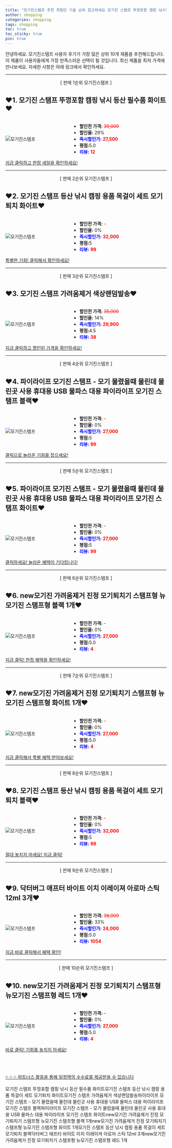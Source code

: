 ```yaml
---
title: "모기진스탬프 추천 최첨단 기술 순위 참고하세요 모기진 스탬프 뚜껑포함 캠핑 낚시"
author: shopping
categories: shopping
tags: shopping
toc: true
toc_sticky: true
pin: true
---
```

안녕하세요.  모기진스탬프 사용자 후기가 가장 많은 상위 10개 제품을 추천해드립니다. 이 제품이 사용자들에게 가장 만족스러운 선택이 될 것입니다. 최신 제품을 최저 가격에 만나보세요. 자세한 사항은 아래 링크에서 확인하세요.

---
<p class="toplist" style="margin: 0 auto; display: block; width: fit-content;">[ 판매 1순위 모기진스탬프 ]</p>

<h2><strong>❤️1. 모기진 스탬프 뚜껑포함 캠핑 낚시 등산 필수품 화이트❤️</strong></h2>

<div style="display: flex; align-items: center;">
    <div style="flex: 0.4;">
        <img src="https://thumbnail10.coupangcdn.com/thumbnails/remote/230x230ex/image/vendor_inventory/998d/e0f90c506427166a24c33e7fcf95f3b6f470ae7a690a44406c8fde740117.jpg" alt="모기진스탬프" style="max-width: 100%;">
    </div>
    <div style="flex: 0.6; margin-left: 10px;">
        <ul>
            <li><strong>할인전 가격:</strong> <del style="color: red;">39,000</del></li>
            <li><strong>할인율:</strong> 29%</li>
            <li><span style='color:blue'><strong>즉시할인가:</strong></span> <span style='color:red'><strong>27,500</strong></span></li>
            <li><strong>평점:</strong>5.0</li>
            <li><span style='color:blue'><strong>리뷰:</strong></span> <span style='color:red'><strong>12</strong></span></li>
        </ul>
    </div>
</div>
<div class="center">
    <a href="https://William4Davisa.github.io?lptag=AF9450613&subid=githubio&pageKey=7492648887&traceid=V0-153&itemId=19595622681&vendorItemId=90023780808" class="myButton">
        지금 클릭하고 한정 세일을 확인하세요!
    </a>
</div>


---
<p class="toplist" style="margin: 0 auto; display: block; width: fit-content;">[ 판매 2순위 모기진스탬프 ]</p>

<h2><strong>❤️2. 모기진 스탬프 등산 낚시 캠핑 용품 목걸이 세트 모기퇴치 화이트❤️</strong></h2>

<div style="display: flex; align-items: center;">
    <div style="flex: 0.4;">
        <img src="https://thumbnail8.coupangcdn.com/thumbnails/remote/230x230ex/image/vendor_inventory/b313/2a2a6123c58f4a5686b81510ffbb4dd8b12460d1d1b613ea641f2d93cc94.png" alt="모기진스탬프" style="max-width: 100%;">
    </div>
    <div style="flex: 0.6; margin-left: 10px;">
        <ul>
            <li><strong>할인전 가격:</strong> <del style="color: red;">-</del></li>
            <li><strong>할인율:</strong> 0%</li>
            <li><span style='color:blue'><strong>즉시할인가:</strong></span> <span style='color:red'><strong>32,000</strong></span></li>
            <li><strong>평점:</strong>5</li>
            <li><span style='color:blue'><strong>리뷰:</strong></span> <span style='color:red'><strong>99</strong></span></li>
        </ul>
    </div>
</div>
<div class="center">
    <a href="https://William4Davisa.github.io?lptag=AF9450613&subid=githubio&pageKey=8187473687&traceid=V0-153&itemId=23416780969&vendorItemId=90443826365" class="myButton">
        특별한 기회! 클릭해서 확인하세요!
    </a>
</div>


---
<p class="toplist" style="margin: 0 auto; display: block; width: fit-content;">[ 판매 3순위 모기진스탬프 ]</p>

<h2><strong>❤️3. 모기진 스탬프 가려움제거 색상랜덤발송❤️</strong></h2>

<div style="display: flex; align-items: center;">
    <div style="flex: 0.4;">
        <img src="https://thumbnail7.coupangcdn.com/thumbnails/remote/230x230ex/image/vendor_inventory/45cf/efab33df19544cd95d276a7afd269224d0c0381769a49e365cdb5647fb4c.jpg" alt="모기진스탬프" style="max-width: 100%;">
    </div>
    <div style="flex: 0.6; margin-left: 10px;">
        <ul>
            <li><strong>할인전 가격:</strong> <del style="color: red;">35,000</del></li>
            <li><strong>할인율:</strong> 14%</li>
            <li><span style='color:blue'><strong>즉시할인가:</strong></span> <span style='color:red'><strong>29,900</strong></span></li>
            <li><strong>평점:</strong>4.5</li>
            <li><span style='color:blue'><strong>리뷰:</strong></span> <span style='color:red'><strong>38</strong></span></li>
        </ul>
    </div>
</div>
<div class="center">
    <a href="https://William4Davisa.github.io?lptag=AF9450613&subid=githubio&pageKey=1986634367&traceid=V0-153&itemId=3380337206&vendorItemId=71367010845" class="myButton">
        지금 클릭하고 할인된 가격을 확인하세요!
    </a>
</div>


---
<p class="toplist" style="margin: 0 auto; display: block; width: fit-content;">[ 판매 4순위 모기진스탬프 ]</p>

<h2><strong>❤️4. 파이라이프 모기진 스탬프 - 모기 물렸을때 물린데 물린곳 사용 휴대용 USB 물파스 대용 파이라이프 모기진 스탬프 블랙❤️</strong></h2>

<div style="display: flex; align-items: center;">
    <div style="flex: 0.4;">
        <img src="https://thumbnail8.coupangcdn.com/thumbnails/remote/230x230ex/image/vendor_inventory/5f62/939a99087aff2497f6a17aebbf86a48d721b147e4f968810e1db78fea61f.jpg" alt="모기진스탬프" style="max-width: 100%;">
    </div>
    <div style="flex: 0.6; margin-left: 10px;">
        <ul>
            <li><strong>할인전 가격:</strong> <del style="color: red;">-</del></li>
            <li><strong>할인율:</strong> 0%</li>
            <li><span style='color:blue'><strong>즉시할인가:</strong></span> <span style='color:red'><strong>27,000</strong></span></li>
            <li><strong>평점:</strong>5</li>
            <li><span style='color:blue'><strong>리뷰:</strong></span> <span style='color:red'><strong>99</strong></span></li>
        </ul>
    </div>
</div>
<div class="center">
    <a href="https://William4Davisa.github.io?lptag=AF9450613&subid=githubio&pageKey=8250463037&traceid=V0-153&itemId=23751686511&vendorItemId=90776181234" class="myButton">
        클릭으로 놀라운 기회를 잡으세요!
    </a>
</div>


---
<p class="toplist" style="margin: 0 auto; display: block; width: fit-content;">[ 판매 5순위 모기진스탬프 ]</p>

<h2><strong>❤️5. 파이라이프 모기진 스탬프 - 모기 물렸을때 물린데 물린곳 사용 휴대용 USB 물파스 대용 파이라이프 모기진 스탬프 화이트❤️</strong></h2>

<div style="display: flex; align-items: center;">
    <div style="flex: 0.4;">
        <img src="https://thumbnail8.coupangcdn.com/thumbnails/remote/230x230ex/image/vendor_inventory/5f62/939a99087aff2497f6a17aebbf86a48d721b147e4f968810e1db78fea61f.jpg" alt="모기진스탬프" style="max-width: 100%;">
    </div>
    <div style="flex: 0.6; margin-left: 10px;">
        <ul>
            <li><strong>할인전 가격:</strong> <del style="color: red;">-</del></li>
            <li><strong>할인율:</strong> 0%</li>
            <li><span style='color:blue'><strong>즉시할인가:</strong></span> <span style='color:red'><strong>27,000</strong></span></li>
            <li><strong>평점:</strong>5</li>
            <li><span style='color:blue'><strong>리뷰:</strong></span> <span style='color:red'><strong>99</strong></span></li>
        </ul>
    </div>
</div>
<div class="center">
    <a href="https://William4Davisa.github.io?lptag=AF9450613&subid=githubio&pageKey=8250463037&traceid=V0-153&itemId=23751686512&vendorItemId=90776181243" class="myButton">
        클릭하세요! 놀라운 혜택이 기다립니다!
    </a>
</div>


---
<p class="toplist" style="margin: 0 auto; display: block; width: fit-content;">[ 판매 6순위 모기진스탬프 ]</p>

<h2><strong>❤️6. new모기진 가려움제거 진정 모기퇴치기 스탬프형 뉴모기진 스탬프형 블랙 1개❤️</strong></h2>

<div style="display: flex; align-items: center;">
    <div style="flex: 0.4;">
        <img src="https://thumbnail8.coupangcdn.com/thumbnails/remote/230x230ex/image/vendor_inventory/b9c4/00a7ddffaa95cfd0cd20b98b4d9a25a537c76e17dd086089410a4b2e34e8.jpg" alt="모기진스탬프" style="max-width: 100%;">
    </div>
    <div style="flex: 0.6; margin-left: 10px;">
        <ul>
            <li><strong>할인전 가격:</strong> <del style="color: red;">-</del></li>
            <li><strong>할인율:</strong> 0%</li>
            <li><span style='color:blue'><strong>즉시할인가:</strong></span> <span style='color:red'><strong>27,000</strong></span></li>
            <li><strong>평점:</strong>5.0</li>
            <li><span style='color:blue'><strong>리뷰:</strong></span> <span style='color:red'><strong>4</strong></span></li>
        </ul>
    </div>
</div>
<div class="center">
    <a href="https://William4Davisa.github.io?lptag=AF9450613&subid=githubio&pageKey=5900616140&traceid=V0-153&itemId=10402938352&vendorItemId=71343642002" class="myButton">
        지금 클릭! 한정 혜택을 확인하세요!
    </a>
</div>


---
<p class="toplist" style="margin: 0 auto; display: block; width: fit-content;">[ 판매 7순위 모기진스탬프 ]</p>

<h2><strong>❤️7. new모기진 가려움제거 진정 모기퇴치기 스탬프형 뉴모기진 스탬프형 화이트 1개❤️</strong></h2>

<div style="display: flex; align-items: center;">
    <div style="flex: 0.4;">
        <img src="https://thumbnail8.coupangcdn.com/thumbnails/remote/230x230ex/image/vendor_inventory/b9c4/00a7ddffaa95cfd0cd20b98b4d9a25a537c76e17dd086089410a4b2e34e8.jpg" alt="모기진스탬프" style="max-width: 100%;">
    </div>
    <div style="flex: 0.6; margin-left: 10px;">
        <ul>
            <li><strong>할인전 가격:</strong> <del style="color: red;">-</del></li>
            <li><strong>할인율:</strong> 0%</li>
            <li><span style='color:blue'><strong>즉시할인가:</strong></span> <span style='color:red'><strong>27,000</strong></span></li>
            <li><strong>평점:</strong>5.0</li>
            <li><span style='color:blue'><strong>리뷰:</strong></span> <span style='color:red'><strong>4</strong></span></li>
        </ul>
    </div>
</div>
<div class="center">
    <a href="https://William4Davisa.github.io?lptag=AF9450613&subid=githubio&pageKey=5900616140&traceid=V0-153&itemId=10402938350&vendorItemId=71343641928" class="myButton">
        지금 클릭해서 특별 혜택 받아보세요!
    </a>
</div>


---
<p class="toplist" style="margin: 0 auto; display: block; width: fit-content;">[ 판매 8순위 모기진스탬프 ]</p>

<h2><strong>❤️8. 모기진 스탬프 등산 낚시 캠핑 용품 목걸이 세트 모기퇴치 블랙❤️</strong></h2>

<div style="display: flex; align-items: center;">
    <div style="flex: 0.4;">
        <img src="https://thumbnail8.coupangcdn.com/thumbnails/remote/230x230ex/image/vendor_inventory/b313/2a2a6123c58f4a5686b81510ffbb4dd8b12460d1d1b613ea641f2d93cc94.png" alt="모기진스탬프" style="max-width: 100%;">
    </div>
    <div style="flex: 0.6; margin-left: 10px;">
        <ul>
            <li><strong>할인전 가격:</strong> <del style="color: red;">-</del></li>
            <li><strong>할인율:</strong> 0%</li>
            <li><span style='color:blue'><strong>즉시할인가:</strong></span> <span style='color:red'><strong>32,000</strong></span></li>
            <li><strong>평점:</strong>5</li>
            <li><span style='color:blue'><strong>리뷰:</strong></span> <span style='color:red'><strong>99</strong></span></li>
        </ul>
    </div>
</div>
<div class="center">
    <a href="https://William4Davisa.github.io?lptag=AF9450613&subid=githubio&pageKey=8187473687&traceid=V0-153&itemId=23416780966&vendorItemId=90443826356" class="myButton">
        절대 놓치지 마세요! 지금 클릭!
    </a>
</div>


---
<p class="toplist" style="margin: 0 auto; display: block; width: fit-content;">[ 판매 9순위 모기진스탬프 ]</p>

<h2><strong>❤️9. 닥터버그 애프터 바이트 이치 이레이져 아로마 스틱 12ml 3개❤️</strong></h2>

<div style="display: flex; align-items: center;">
    <div style="flex: 0.4;">
        <img src="https://thumbnail7.coupangcdn.com/thumbnails/remote/230x230ex/image/vendor_inventory/0023/55ce3ab45b21352ee8fcf6156a2638985dffeda479af0c5c7882ff7a2e23.jpg" alt="모기진스탬프" style="max-width: 100%;">
    </div>
    <div style="flex: 0.6; margin-left: 10px;">
        <ul>
            <li><strong>할인전 가격:</strong> <del style="color: red;">36,000</del></li>
            <li><strong>할인율:</strong> 33%</li>
            <li><span style='color:blue'><strong>즉시할인가:</strong></span> <span style='color:red'><strong>24,000</strong></span></li>
            <li><strong>평점:</strong>5.0</li>
            <li><span style='color:blue'><strong>리뷰:</strong></span> <span style='color:red'><strong>1054</strong></span></li>
        </ul>
    </div>
</div>
<div class="center">
    <a href="https://William4Davisa.github.io?lptag=AF9450613&subid=githubio&pageKey=6498308833&traceid=V0-153&itemId=14295454726&vendorItemId=81984655270" class="myButton">
        지금 바로 클릭해서 혜택 확인!
    </a>
</div>


---
<p class="toplist" style="margin: 0 auto; display: block; width: fit-content;">[ 판매 10순위 모기진스탬프 ]</p>

<h2><strong>❤️10. new모기진 가려움제거 진정 모기퇴치기 스탬프형 뉴모기진 스탬프형 레드 1개❤️</strong></h2>

<div style="display: flex; align-items: center;">
    <div style="flex: 0.4;">
        <img src="https://thumbnail8.coupangcdn.com/thumbnails/remote/230x230ex/image/vendor_inventory/b9c4/00a7ddffaa95cfd0cd20b98b4d9a25a537c76e17dd086089410a4b2e34e8.jpg" alt="모기진스탬프" style="max-width: 100%;">
    </div>
    <div style="flex: 0.6; margin-left: 10px;">
        <ul>
            <li><strong>할인전 가격:</strong> <del style="color: red;">-</del></li>
            <li><strong>할인율:</strong> 0%</li>
            <li><span style='color:blue'><strong>즉시할인가:</strong></span> <span style='color:red'><strong>27,000</strong></span></li>
            <li><strong>평점:</strong>5.0</li>
            <li><span style='color:blue'><strong>리뷰:</strong></span> <span style='color:red'><strong>4</strong></span></li>
        </ul>
    </div>
</div>
<div class="center">
    <a href="https://William4Davisa.github.io?lptag=AF9450613&subid=githubio&pageKey=5900616140&traceid=V0-153&itemId=10402938355&vendorItemId=71343641966" class="myButton">
        바로 클릭! 기회를 놓치지 마세요!
    </a>
</div>

<br><br><br>[💦 💦 💦 파트너스 활동을 통해 일정액의 수수료를 제공받을 수 있습니다](https://link.coupang.com/a/bcpT2c)<br><br>모기진 스탬프 뚜껑포함 캠핑 낚시 등산 필수품 화이트모기진 스탬프 등산 낚시 캠핑 용품 목걸이 세트 모기퇴치 화이트모기진 스탬프 가려움제거 색상랜덤발송파이라이프 모기진 스탬프 - 모기 물렸을때 물린데 물린곳 사용 휴대용 USB 물파스 대용 파이라이프 모기진 스탬프 블랙파이라이프 모기진 스탬프 - 모기 물렸을때 물린데 물린곳 사용 휴대용 USB 물파스 대용 파이라이프 모기진 스탬프 화이트new모기진 가려움제거 진정 모기퇴치기 스탬프형 뉴모기진 스탬프형 블랙 1개new모기진 가려움제거 진정 모기퇴치기 스탬프형 뉴모기진 스탬프형 화이트 1개모기진 스탬프 등산 낚시 캠핑 용품 목걸이 세트 모기퇴치 블랙닥터버그 애프터 바이트 이치 이레이져 아로마 스틱 12ml 3개new모기진 가려움제거 진정 모기퇴치기 스탬프형 뉴모기진 스탬프형 레드 1개